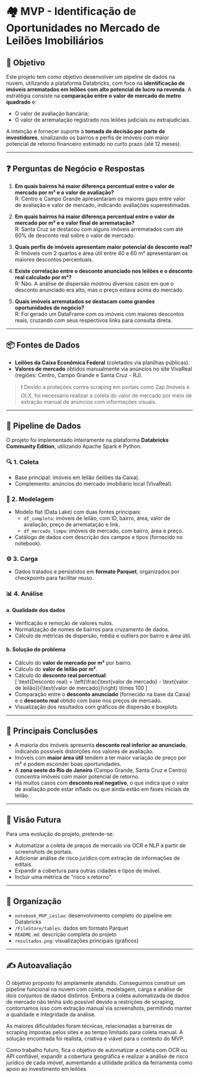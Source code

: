 # 🏘️ MVP - Identificação de Oportunidades no Mercado de Leilões Imobiliários

## 🎯 Objetivo

Este projeto tem como objetivo desenvolver um pipeline de dados na nuvem, utilizando a plataforma Databricks, com foco na **identificação de imóveis arrematados em leilões com alto potencial de lucro na revenda**. A estratégia consiste na **comparação entre o valor de mercado do metro quadrado** e:

- O valor de avaliação bancária;
- O valor de arrematação registrado nos leilões judiciais ou extrajudiciais.

A intenção é fornecer suporte à **tomada de decisão por parte de investidores**, sinalizando os bairros e perfis de imóveis com maior potencial de retorno financeiro estimado no curto prazo (até 12 meses).

---

## ❓ Perguntas de Negócio e Respostas

1. **Em quais bairros há maior diferença percentual entre o valor de mercado por m² e o valor de avaliação?**  
   R: Centro e Campo Grande apresentaram os maiores gaps entre valor de avaliação e valor de mercado, indicando avaliações superestimadas.

2. **Em quais bairros há maior diferença percentual entre o valor de mercado por m² e o valor final de arrematação?**  
   R: Santa Cruz se destacou com alguns imóveis arrematados com até 60% de desconto real sobre o valor de mercado.

3. **Quais perfis de imóveis apresentam maior potencial de desconto real?**  
   R: Imóveis com 2 quartos e área útil entre 40 e 60 m² apresentaram os maiores descontos percentuais.

4. **Existe correlação entre o desconto anunciado nos leilões e o desconto real calculado por m²?**  
   R: Não. A análise de dispersão mostrou diversos casos em que o desconto anunciado era alto, mas o preço estava acima do mercado.

5. **Quais imóveis arrematados se destacam como grandes oportunidades de negócio?**  
   R: Foi gerado um DataFrame com os imóveis com maiores descontos reais, cruzando com seus respectivos links para consulta direta.

---

## 📦 Fontes de Dados

- **Leilões da Caixa Econômica Federal** (coletados via planilhas públicas).
- **Valores de mercado** obtidos manualmente via anúncios no site VivaReal (regiões: Centro, Campo Grande e Santa Cruz - RJ).

> ❗ Devido a proteções contra scraping em portais como Zap Imóveis e OLX, foi necessário realizar a coleta do valor de mercado por meio de extração manual de anúncios com informações visuais.

---

## 🔄 Pipeline de Dados

O projeto foi implementado inteiramente na plataforma **Databricks Community Edition**, utilizando Apache Spark e Python.

### 🔍 1. Coleta
- Base principal: imóveis em leilão (leilões da Caixa).
- Complemento: anúncios do mercado imobiliário local (VivaReal).

### 🧱 2. Modelagem
- Modelo flat (Data Lake) com duas fontes principais:
  - `df_completo`: imóveis de leilão, com ID, bairro, área, valor de avaliação, preço de arrematação e link.
  - `df_mercado_limpo`: imóveis de mercado, com bairro, área e preço.
- Catálogo de dados com descrição dos campos e tipos (fornecido no notebook).

### ⚙️ 3. Carga
- Dados tratados e persistidos em **formato Parquet**, organizados por checkpoints para facilitar reuso.

### 📊 4. Análise

#### a. Qualidade dos dados
- Verificação e remoção de valores nulos.
- Normalização de nomes de bairros para cruzamento de dados.
- Cálculo de métricas de dispersão, média e outliers por bairro e área útil.

#### b. Solução do problema
- Cálculo do **valor de mercado por m²** por bairro.
- Cálculo do **valor de leilão por m²**.
- Cálculo do **desconto real percentual**:  
  \[ \text{Desconto real} = \left(\frac{\text{valor de mercado} - \text{valor de leilão}}{\text{valor de mercado}}\right) \times 100 \]
- Comparação entre o **desconto anunciado** (fornecido na base da Caixa) e o **desconto real** obtido com base nos preços de mercado.
- Visualização dos resultados com gráficos de dispersão e boxplots.

---

## 📌 Principais Conclusões

- A maioria dos imóveis apresenta **desconto real inferior ao anunciado**, indicando possíveis distorções nos valores de avaliação.
- Imóveis com **maior área útil** tendem a ter maior variação de preço por m² e podem esconder boas oportunidades.
- A **zona oeste do Rio de Janeiro** (Campo Grande, Santa Cruz e Centro) concentra imóveis com maior potencial de retorno.
- Há muitos casos com **desconto real negativo**, o que indica que o valor de avaliação pode estar inflado ou que ainda estão em fases iniciais de leilão.

---

## 🔭 Visão Futura

Para uma evolução do projeto, pretende-se:
- Automatizar a coleta de preços de mercado via OCR e NLP a partir de screenshots de portais.
- Adicionar análise de risco jurídico com extração de informações de editais.
- Expandir a cobertura para outras cidades e tipos de imóvel.
- Incluir uma métrica de "risco x retorno".

---

## 📁 Organização

- `notebook_MVP_Leilao`: desenvolvimento completo do pipeline em Databricks
- `/FileStore/tables`: dados em formato Parquet
- `README.md`: descrição completa do projeto
- `resultados.png`: visualizações principais (gráficos)

---

## ✍️ Autoavaliação

O objetivo proposto foi amplamente atendido. Conseguimos construir um pipeline funcional na nuvem com coleta, modelagem, carga e análise de dois conjuntos de dados distintos. Embora a coleta automatizada de dados de mercado não tenha sido possível devido a restrições de scraping, contornamos isso com extração manual via screenshots, permitindo manter a qualidade e integridade da análise.

As maiores dificuldades foram técnicas, relacionadas a barreiras de scraping impostas pelos sites e ao tempo limitado para coleta manual. A solução encontrada foi realista, criativa e viável para o contexto do MVP.

Como trabalho futuro, fica o objetivo de automatizar a coleta com OCR ou API confiável, expandir a cobertura geográfica e realizar a análise de risco jurídico de cada imóvel, aumentando a utilidade prática da ferramenta como apoio ao investimento em leilões.
